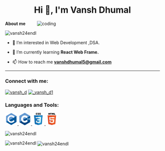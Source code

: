 <h1 align="center">Hi 👋, I'm Vansh Dhumal</h1>
<b>About me</b>

<img align="right" alt="coding" width="400" src="https://camo.githubusercontent.com/2366b34bb903c09617990fb5fff4622f3e941349e846ddb7e73df872a9d21233/68747470733a2f2f63646e2e6472696262626c652e636f6d2f75736572732f3733303730332f73637265656e73686f74732f363538313234332f6176656e746f2e676966">

<p align="left"> <img src="https://komarev.com/ghpvc/?username=vansh24endl&label=Profile%20views&color=0e75b6&style=flat" alt="vansh24endl" /> </p>

- 👀 I’m interested in Web Development ,DSA.
- 🌱 I’m currently learning **React Web Frame.**

- 📫 How to reach me **vanshdhumal5@gmail.com**
-------------------------------------------------------------------------------------------
<h3 align="left">Connect with me:</h3>
<p align="left">
<a href="https://dev.to/@vansh_d" target="blank"><img align="center" src="https://raw.githubusercontent.com/rahuldkjain/github-profile-readme-generator/master/src/images/icons/Social/devto.svg" alt="vansh_d" height="30" width="40" /></a>
<a href="https://instagram.com/_vansh_d1" target="blank"><img align="center" src="https://raw.githubusercontent.com/rahuldkjain/github-profile-readme-generator/master/src/images/icons/Social/instagram.svg" alt="_vansh_d1" height="30" width="40" /></a>
</p>

<h3 align="left">Languages and Tools:</h3>
<p align="left"> <a href="https://www.cprogramming.com/" target="_blank" rel="noreferrer"> <img src="https://raw.githubusercontent.com/devicons/devicon/master/icons/c/c-original.svg" alt="c" width="40" height="40"/> </a> <a href="https://www.w3schools.com/cpp/" target="_blank" rel="noreferrer"> <img src="https://raw.githubusercontent.com/devicons/devicon/master/icons/cplusplus/cplusplus-original.svg" alt="cplusplus" width="40" height="40"/> </a> <a href="https://www.w3schools.com/css/" target="_blank" rel="noreferrer"> <img src="https://raw.githubusercontent.com/devicons/devicon/master/icons/css3/css3-original-wordmark.svg" alt="css3" width="40" height="40"/> </a> <a href="https://www.w3.org/html/" target="_blank" rel="noreferrer"> <img src="https://raw.githubusercontent.com/devicons/devicon/master/icons/html5/html5-original-wordmark.svg" alt="html5" width="40" height="40"/> </a> </p>

<p><img align="center" src="https://github-readme-stats.vercel.app/api/top-langs?username=vansh24endl&show_icons=true&locale=en&layout=compact" alt="vansh24endl" /></p>

<p><img align="left" src="https://github-readme-stats.vercel.app/api?username=vansh24endl&show_icons=true&locale=en" alt="vansh24endl" backgroundcolor="black" /></p>

<p>&nbsp;<img align="center" src="https://github-readme-streak-stats.herokuapp.com/?user=vansh24endl&" alt="vansh24endl" /></p>
